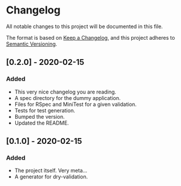 # Changelog
All notable changes to this project will be documented in this file.

The format is based on [Keep a Changelog](https://keepachangelog.com/en/1.0.0/),
and this project adheres to [Semantic Versioning](https://semver.org/spec/v2.0.0.html).

## [0.2.0] - 2020-02-15
### Added
- This very nice changelog you are reading.
- A spec directory for the dummy application.
- Files for RSpec and MiniTest for a given validation.
- Tests for test generation.
- Bumped the version.
- Updated the README.

## [0.1.0] - 2020-02-15
### Added
- The project itself. Very meta...
- A generator for dry-validation.

